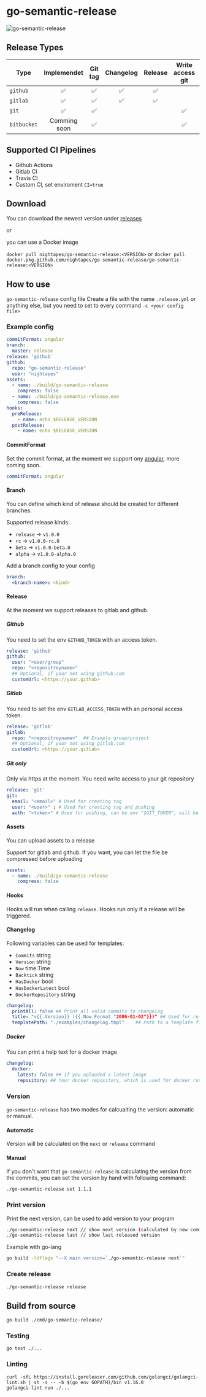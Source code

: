 # go-semantic-release

![go-semantic-release](https://github.com/Nightapes/go-semantic-release/workflows/Go/badge.svg)

## Release Types

| Type        |    Implemendet     |      Git tag       |     Changelog      |      Release       |  Write access git  |     Api token      |
| ----------- | :----------------: | :----------------: | :----------------: | :----------------: | :----------------: | :----------------: |
| `github`    | :white_check_mark: | :white_check_mark: | :white_check_mark: | :white_check_mark: |                    | :white_check_mark: |
| `gitlab`    | :white_check_mark: | :white_check_mark: | :white_check_mark: | :white_check_mark: |                    | :white_check_mark: |
| `git`       | :white_check_mark: | :white_check_mark: |                    |                    | :white_check_mark: |                    |
| `bitbucket` |    Comming soon    | :white_check_mark: |                    |                    | :white_check_mark: |                    |


## Supported CI Pipelines

* Github Actions
* Gitlab CI
* Travis CI
* Custom CI, set enviroment `CI=true`

## Download

You can download the newest version under [releases](https://github.com/Nightapes/go-semantic-release/releases)

or

you can use a Docker image

`docker pull nightapes/go-semantic-release:<VERSION>` or `docker pull docker.pkg.github.com/nightapes/go-semantic-release/go-semantic-release:<VERSION>`



## How to use

`go-semantic-release` config file 
Create a file with the name `.release.yml` or anything else, but you need to set to every command `-c <your config file>`

### Example config

```yml
commitFormat: angular
branch:
  master: release
release: 'github'
github:
  repo: "go-semantic-release"
  user: "nightapes"
assets:
  - name: ./build/go-semantic-release
    compress: false
  - name: ./build/go-semantic-release.exe
    compress: false
hooks:
  preRelease:
    - name: echo $RELEASE_VERSION
  postRelease:
    - name: echo $RELEASE_VERSION
```

#### CommitFormat

Set the commit format, at the moment we support ony [angular](https://github.com/angular/angular/blob/master/CONTRIBUTING.md#commit-message-format), more coming soon.

```yml
commitFormat: angular
```

#### Branch

You can define which kind of release should be created for different branches. 

Supported release kinds: 

* `release` -> `v1.0.0`
* `rc` -> `v1.0.0-rc.0`
* `beta` -> `v1.0.0-beta.0`
* `alpha` -> `v1.0.0-alpha.0`

Add a branch config to your config

```yml
branch:
  <branch-name>: <kind>
```

#### Release

At the moment we support releases to gitlab and github.

##### Github 

You need to set the env `GITHUB_TOKEN` with an access token.

```yml
release: 'github'
github:
  user: "<user/group"
  repo: "<repositroyname>"
  ## Optional, if your not using github.com
  customUrl: <https://your.github>
```

##### Gitlab 

You need to set the env `GITLAB_ACCESS_TOKEN` with an personal access token.


```yml
release: 'gitlab'
gitlab:
  repo: "<repositroyname>"  ## Example group/project
  ## Optional, if your not using gitlab.com
  customUrl: <https://your.gitlab>
```

##### Git only 

Only via https at the moment. You need write access to your git repository


```yml
release: 'git'
git:
  email: "<email>" # Used for creating tag
  user: "<user>" : # Used for creating tag and pushing
  auth: "<token>" # Used for pushing, can be env "$GIT_TOKEN", will be replaced with env
```


#### Assets

You can upload assets to a release

Support for gitlab and github.
If you want, you can let the file be compressed before uploading 

```yml
assets:
  - name: ./build/go-semantic-release
    compress: false
```

#### Hooks

Hooks will run when calling `release`. Hooks run only if a release will be triggered.  

#### Changelog

Following variables can be used for templates:
*   `Commits` string
*	`Version` string
* 	`Now` time.Time
* 	`Backtick` string
* 	`HasDocker` bool
* 	`HasDockerLatest` bool
* 	`DockerRepository` string

```yml
changelog:
  printAll: false ## Print all valid commits to changelog
  title: "v{{.Version}} ({{.Now.Format "2006-01-02"}})" ## Used for releases (go template)
  templatePath: "./examples/changelog.tmpl"    ## Path to a template file (go template)
```

##### Docker 

You can print a help text for a docker image

```yml
changelog:
  docker: 
    latest: false ## If you uploaded a latest image
    repository: ## Your docker repository, which is used for docker run
```

### Version

`go-semantic-release` has two modes for calcualting the version: automatic or manual.

#### Automatic

Version will be calculated on the `next` or `release` command

#### Manual

If you don't want that `go-semantic-release` is calculating the version from the commits, you can set the version by hand with
following command:

```bash
./go-semantic-release set 1.1.1
```

### Print version

Print the next version, can be used to add version to your program

```bash
./go-semantic-release next // show next version (calculated by new commits since last version)
./go-semantic-release last // show last released version 
```
Example with go-lang

```bash
go build -ldflags "--X main.version=`./go-semantic-release next`"
```

### Create release 

```bash
./go-semantic-release release 
```



## Build from source

```bash
go build ./cmd/go-semantic-release/
```

### Testing

```bash
go test ./... 
```

### Linting

```
curl -sfL https://install.goreleaser.com/github.com/golangci/golangci-lint.sh | sh -s -- -b $(go env GOPATH)/bin v1.16.0
golangci-lint run ./...
```
